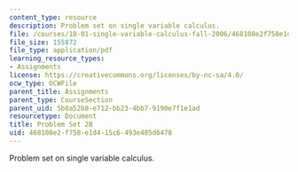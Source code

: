 ```yaml
---
content_type: resource
description: Problem set on single variable calculus.
file: /courses/18-01-single-variable-calculus-fall-2006/468108e2f758e1d415c6493e485d6478_ps2b.pdf
file_size: 155872
file_type: application/pdf
learning_resource_types:
- Assignments
license: https://creativecommons.org/licenses/by-nc-sa/4.0/
ocw_type: OCWFile
parent_title: Assignments
parent_type: CourseSection
parent_uid: 5b8a52b8-e712-bb23-4bb7-9190e7f1e1ad
resourcetype: Document
title: Problem Set 2B
uid: 468108e2-f758-e1d4-15c6-493e485d6478
---
```

Problem set on single variable calculus.